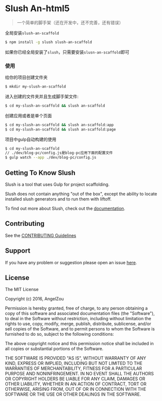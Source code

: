 # Slush An-html5

> 一个简单的脚手架（还在开发中，还不完善，还有错误）

全局安装`slush-an-scaffold`

```bash
$ npm install -g slush slush-an-scaffold
```

如果你已经全局安装了`slush`，只需要安装`slusn-an-scaffold`即可

### 使用

给你的项目创建文件夹

```bash
$ mkdir my-slush-an-scaffold
```

进入创建的文件夹并且生成脚手架文件:

```bash
$ cd my-slush-an-scaffold && slush an-scaffold
```

创建应用或者是单个页面
```bash
$ cd my-slush-an-scaffold && slush an-scaffold:app
$ cd my-slush-an-scaffold && slush an-scaffold:page
```

项目中gulp自动构建的使用
```bash
$ cd my-slush-an-scaffold
// ./dev/blog-pc/config.js是blog-pc应用下面的配置文件
$ gulp watch --app ./dev/blog-pc/config.js
```



## Getting To Know Slush

Slush is a tool that uses Gulp for project scaffolding.

Slush does not contain anything "out of the box", except the ability to locate installed slush generators and to run them with liftoff.

To find out more about Slush, check out the [documentation](https://github.com/slushjs/slush).

## Contributing

See the [CONTRIBUTING Guidelines](https://github.com/angelzou/slush-an-html5/blob/master/CONTRIBUTING.md)

## Support
If you have any problem or suggestion please open an issue [here](https://github.com/angelzou/slush-an-html5/issues).

## License

The MIT License

Copyright (c) 2016, AngelZou

Permission is hereby granted, free of charge, to any person
obtaining a copy of this software and associated documentation
files (the "Software"), to deal in the Software without
restriction, including without limitation the rights to use,
copy, modify, merge, publish, distribute, sublicense, and/or sell
copies of the Software, and to permit persons to whom the
Software is furnished to do so, subject to the following
conditions:

The above copyright notice and this permission notice shall be
included in all copies or substantial portions of the Software.

THE SOFTWARE IS PROVIDED "AS IS", WITHOUT WARRANTY OF ANY KIND,
EXPRESS OR IMPLIED, INCLUDING BUT NOT LIMITED TO THE WARRANTIES
OF MERCHANTABILITY, FITNESS FOR A PARTICULAR PURPOSE AND
NONINFRINGEMENT. IN NO EVENT SHALL THE AUTHORS OR COPYRIGHT
HOLDERS BE LIABLE FOR ANY CLAIM, DAMAGES OR OTHER LIABILITY,
WHETHER IN AN ACTION OF CONTRACT, TORT OR OTHERWISE, ARISING
FROM, OUT OF OR IN CONNECTION WITH THE SOFTWARE OR THE USE OR
OTHER DEALINGS IN THE SOFTWARE.

